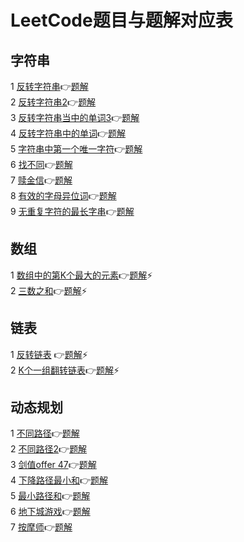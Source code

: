 # LeetCode题目与题解对应表
## 字符串
1 [反转字符串](https://leetcode.cn/problems/reverse-string/):point_right:[题解](https://github.com/Lp700750/LeetCode/blob/master/LeetCode/344.md)    
2 [反转字符串2](https://leetcode.cn/problems/reverse-string-ii/):point_right:[题解](https://github.com/Lp700750/LeetCode/blob/master/LeetCode/541.md)    
3 [反转字符串当中的单词3](https://leetcode.cn/problems/reverse-words-in-a-string-iii/):point_right:[题解](https://github.com/Lp700750/LeetCode/blob/master/LeetCode/557.md)   
4 [反转字符串中的单词](https://leetcode.cn/problems/reverse-words-in-a-string/):point_right:[题解](https://github.com/Lp700750/LeetCode/blob/master/LeetCode/151.md)   
5 [字符串中第一个唯一字符](https://leetcode.cn/problems/first-unique-character-in-a-string/):point_right:[题解](https://github.com/Lp700750/LeetCode/blob/master/LeetCode/387.md)    
6 [找不同](https://leetcode.cn/problems/find-the-difference/submissions/):point_right:[题解](https://github.com/Lp700750/LeetCode/blob/master/LeetCode/389.md)   
7 [赎金信](https://leetcode.cn/problems/ransom-note/submissions/):point_right:[题解](https://github.com/Lp700750/LeetCode/blob/master/LeetCode/383.md)   
8 [有效的字母异位词](https://leetcode.cn/problems/valid-anagram/submissions/):point_right:[题解](https://github.com/Lp700750/LeetCode/blob/master/LeetCode/242.md)    
9 [无重复字符的最长字串](leetcode.cn/problems/longest-substring-without-repeating-characters/):point_right:[题解](https://github.com/Lp700750/LeetCode/blob/master/LeetCode/3.md)
## 数组
1 [数组中的第K个最大的元素](https://leetcode.cn/problems/kth-largest-element-in-an-array/):point_right:[题解](https://github.com/Lp700750/LeetCode/blob/master/LeetCode/215.md):zap:   
2 [三数之和](https://leetcode.cn/problems/3sum/):point_right:[题解](https://github.com/Lp700750/LeetCode/blob/master/LeetCode/15.md):zap:
## 链表
1 [反转链表](https://leetcode.cn/problems/reverse-linked-list/solution/)  :point_right:[题解](https://github.com/Lp700750/LeetCode/blob/master/LeetCode/206.md):zap:                
2 [K个一组翻转链表](https://leetcode.cn/problems/reverse-nodes-in-k-group/submissions/):point_right:[题解](https://github.com/Lp700750/LeetCode/blob/master/LeetCode/25.md):zap:
## 动态规划
1 [不同路径](https://leetcode.cn/problems/unique-paths/):point_right:[题解](https://github.com/Lp700750/LeetCode/blob/master/LeetCode/62.md)   
2 [不同路径2](https://leetcode.cn/problems/unique-paths-ii/):point_right:[题解](https://github.com/Lp700750/LeetCode/blob/master/LeetCode/63.md)    
3 [剑值offer 47](https://leetcode.cn/problems/li-wu-de-zui-da-jie-zhi-lcof/):point_right:[题解](https://github.com/Lp700750/LeetCode/blob/master/LeetCode/%E5%89%91%E6%8C%87offer%2047.md)    
4 [下降路径最小和](https://leetcode.cn/problems/minimum-falling-path-sum/submissions/):point_right:[题解](https://github.com/Lp700750/LeetCode/blob/master/LeetCode/931.md)    
5 [最小路径和](https://leetcode.cn/problems/minimum-path-sum/submissions/):point_right:[题解](https://github.com/Lp700750/LeetCode/blob/master/LeetCode/64.md)   
6 [地下城游戏](https://leetcode.cn/problems/dungeon-game/):point_right:[题解](https://github.com/Lp700750/LeetCode/blob/master/LeetCode/174.md)    
7 [按摩师](https://leetcode.cn/problems/the-masseuse-lcci/):point_right:[题解](https://github.com/Lp700750/LeetCode/blob/master/LeetCode/%E9%9D%A2%E8%AF%95%E9%A2%9817.16.md)
